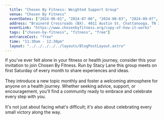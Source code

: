 ```yaml
---
  title: "Chosen By Fitness: Weighted Support Group"
  venue: "Chosen By Fitness"
  eventDates: ["2024-06-01", "2024-07-06", "2024-08-03", "2024-09-07", "2024-10-05", "2024-11-02"]
  address: "Brainerd Crossroads (BX). 4011 Austin St. Chattanooga, TN 37411"
  eventLink: "https://www.chosenbyfitness.org/copy-of-how-it-works"
  tags: ["chosen-by-fitness", "fitness", "free"]
  entranceCost: "free"
  time: "11:30am - 12:30pm"
  layout: "../../../../../layouts/BlogPostLayout.astro"
---
```


If you've ever felt alone in your fitness or health journey, consider this your invitation to join Chosen By Fitness. Run by Stacy Lane this group meets on first Saturday of every month to share experiences and ideas. 
<br><br>
They introduce a new topic monthly and foster a welcoming atmosphere for anyone on a health journey. Whether seeking advice, support, or encouragement, you'll find a community ready to embrace and celebrate every step with you.
<br><br>
It's not just about facing what's difficult; it's also about celebrating every small victory along the way.

